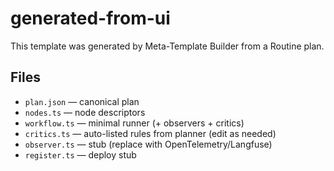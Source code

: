 # generated-from-ui

This template was generated by Meta-Template Builder from a Routine plan.

## Files
- `plan.json` — canonical plan
- `nodes.ts` — node descriptors
- `workflow.ts` — minimal runner (+ observers + critics)
- `critics.ts` — auto-listed rules from planner (edit as needed)
- `observer.ts` — stub (replace with OpenTelemetry/Langfuse)
- `register.ts` — deploy stub
